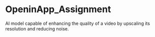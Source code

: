# OpeninApp_Assignment
 AI model capable of enhancing the quality of a video by upscaling its resolution and reducing noise.
